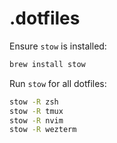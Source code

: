 # .dotfiles

Ensure `stow` is installed:

```sh
brew install stow
```

Run `stow` for all dotfiles:

```sh
stow -R zsh
stow -R tmux
stow -R nvim
stow -R wezterm

